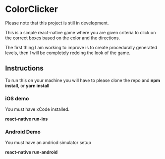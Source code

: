 # ColorClicker

Please note that this project is still in development.

This is a simple react-native game where you are given criteria to click on the correct boxes based on the color and the directions.

The first thing I am working to improve is to create procedurally generated levels, then I will be completely redoing the look of the game.

## Instructions

To run this on your machine you will have to  please clone the repo and **npm install**, or **yarn install**

### iOS demo
You must have xCode installed.

**react-native run-ios**

### Android Demo
You must have an andriod simulator setup

**react-native run-android**





